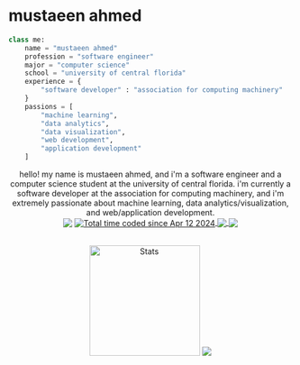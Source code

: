 # mustaeen ahmed

```python
class me:
    name = "mustaeen ahmed"
    profession = "software engineer"
    major = "computer science"
    school = "university of central florida"
    experience = {
        "software developer" : "association for computing machinery"
    }
    passions = [
        "machine learning",
        "data analytics",
        "data visualization",
        "web development",
        "application development"
    ]
```
<div align="center">
hello! my name is mustaeen ahmed, and i'm a software engineer and a computer science student at the university of central florida. i'm currently a software developer at the association for computing machinery, and i'm extremely passionate about machine learning, data analytics/visualization, and web/application development.
</div>

<div align="center">
  <img src="https://komarev.com/ghpvc/?username=must108&&style=flat-square" align="center" />
  <a href="https://wakatime.com/@018ed2fd-3e51-4094-9aed-f270538e625e">
    <img src="https://wakatime.com/badge/user/018ed2fd-3e51-4094-9aed-f270538e625e.svg" align="center" alt="Total time coded since Apr 12 2024" />
  </a>
  <a href="https://www.linkedin.com/in/mustaeenahmed/" >
    <img src="https://img.shields.io/badge/-mustaeenahmed-blue?style=flat-square&logo=Linkedin&logoColor=white&link=https://www.linkedin.com/in/mustaeenahmed/" align="center" />
  </a>
  <a href="https://www.github.com/must108" >
    <img src="https://img.shields.io/github/followers/must108?label=follow&style=social" align="center" />
  </a>
</div>
<br>

<p align="center">
  <img height=196 src="https://github-readme-stats.vercel.app/api/top-langs/?username=must108&layout=compact&hide_border=true&hide=html,jupyter%20notebook,c%2B%2B&show_icons=true&bg_color=020000&text_color=ffffff&icon_color=cba6f7&title_color=ffffff" alt="Stats"/> 
  <img src="http://github-readme-streak-stats.herokuapp.com/?user=must108&theme=highcontrast&hide_border=true&date_format=M%20j%5B%2C%20Y%5D" alt"Streak" />
</p>
